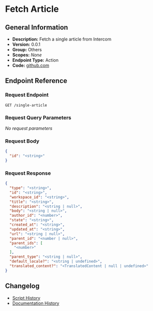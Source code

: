 <!-- BEGIN GENERATED CONTENT -->
# Fetch Article

## General Information

- **Description:** Fetch a single article from Intercom
- **Version:** 0.0.1
- **Group:** Others
- **Scopes:** _None_
- **Endpoint Type:** Action
- **Code:** [github.com](https://github.com/NangoHQ/integration-templates/tree/main/integrations/intercom/actions/fetch-article.ts)


## Endpoint Reference

### Request Endpoint

`GET /single-article`

### Request Query Parameters

_No request parameters_

### Request Body

```json
{
  "id": "<string>"
}
```

### Request Response

```json
{
  "type": "<string>",
  "id": "<string>",
  "workspace_id": "<string>",
  "title": "<string>",
  "description": "<string | null>",
  "body": "<string | null>",
  "author_id": "<number>",
  "state": "<string>",
  "created_at": "<string>",
  "updated_at": "<string>",
  "url": "<string | null>",
  "parent_id": "<number | null>",
  "parent_ids": [
    "<number>"
  ],
  "parent_type": "<string | null>",
  "default_locale?": "<string | undefined>",
  "translated_content?": "<TranslatedContent | null | undefined>"
}
```

## Changelog

- [Script History](https://github.com/NangoHQ/integration-templates/commits/main/integrations/intercom/actions/fetch-article.ts)
- [Documentation History](https://github.com/NangoHQ/integration-templates/commits/main/integrations/intercom/actions/fetch-article.md)

<!-- END  GENERATED CONTENT -->

